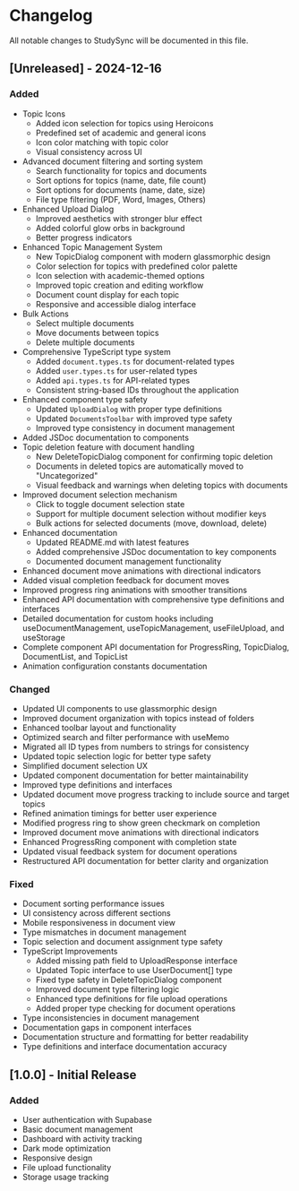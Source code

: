 # Changelog

All notable changes to StudySync will be documented in this file.

## [Unreleased] - 2024-12-16

### Added
- Topic Icons
  - Added icon selection for topics using Heroicons
  - Predefined set of academic and general icons
  - Icon color matching with topic color
  - Visual consistency across UI
- Advanced document filtering and sorting system
  - Search functionality for topics and documents
  - Sort options for topics (name, date, file count)
  - Sort options for documents (name, date, size)
  - File type filtering (PDF, Word, Images, Others)
- Enhanced Upload Dialog
  - Improved aesthetics with stronger blur effect
  - Added colorful glow orbs in background
  - Better progress indicators
- Enhanced Topic Management System
  - New TopicDialog component with modern glassmorphic design
  - Color selection for topics with predefined color palette
  - Icon selection with academic-themed options
  - Improved topic creation and editing workflow
  - Document count display for each topic
  - Responsive and accessible dialog interface
- Bulk Actions
  - Select multiple documents
  - Move documents between topics
  - Delete multiple documents
- Comprehensive TypeScript type system
  - Added `document.types.ts` for document-related types
  - Added `user.types.ts` for user-related types
  - Added `api.types.ts` for API-related types
  - Consistent string-based IDs throughout the application
- Enhanced component type safety
  - Updated `UploadDialog` with proper type definitions
  - Updated `DocumentsToolbar` with improved type safety
  - Improved type consistency in document management
- Added JSDoc documentation to components
- Topic deletion feature with document handling
  - New DeleteTopicDialog component for confirming topic deletion
  - Documents in deleted topics are automatically moved to "Uncategorized"
  - Visual feedback and warnings when deleting topics with documents
- Improved document selection mechanism
  - Click to toggle document selection state
  - Support for multiple document selection without modifier keys
  - Bulk actions for selected documents (move, download, delete)
- Enhanced documentation
  - Updated README.md with latest features
  - Added comprehensive JSDoc documentation to key components
  - Documented document management functionality
- Enhanced document move animations with directional indicators
- Added visual completion feedback for document moves
- Improved progress ring animations with smoother transitions
- Enhanced API documentation with comprehensive type definitions and interfaces
- Detailed documentation for custom hooks including useDocumentManagement, useTopicManagement, useFileUpload, and useStorage
- Complete component API documentation for ProgressRing, TopicDialog, DocumentList, and TopicList
- Animation configuration constants documentation

### Changed
- Updated UI components to use glassmorphic design
- Improved document organization with topics instead of folders
- Enhanced toolbar layout and functionality
- Optimized search and filter performance with useMemo
- Migrated all ID types from numbers to strings for consistency
- Updated topic selection logic for better type safety
- Simplified document selection UX
- Updated component documentation for better maintainability
- Improved type definitions and interfaces
- Updated document move progress tracking to include source and target topics
- Refined animation timings for better user experience
- Modified progress ring to show green checkmark on completion
- Improved document move animations with directional indicators
- Enhanced ProgressRing component with completion state
- Updated visual feedback system for document operations
- Restructured API documentation for better clarity and organization

### Fixed
- Document sorting performance issues
- UI consistency across different sections
- Mobile responsiveness in document view
- Type mismatches in document management
- Topic selection and document assignment type safety
- TypeScript Improvements
  - Added missing path field to UploadResponse interface
  - Updated Topic interface to use UserDocument[] type
  - Fixed type safety in DeleteTopicDialog component
  - Improved document type filtering logic
  - Enhanced type definitions for file upload operations
  - Added proper type checking for document operations
- Type inconsistencies in document management
- Documentation gaps in component interfaces
- Documentation structure and formatting for better readability
- Type definitions and interface documentation accuracy

## [1.0.0] - Initial Release

### Added
- User authentication with Supabase
- Basic document management
- Dashboard with activity tracking
- Dark mode optimization
- Responsive design
- File upload functionality
- Storage usage tracking
